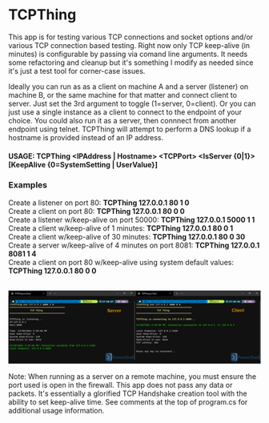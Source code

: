 # TCPThing

This app is for testing various TCP connections and socket options and/or various TCP connection based testing. Right now only TCP keep-alive (in minutes) is configurable by passing via comand line arguments. It needs some refactoring and cleanup but it's something I modify as needed since it's just a test tool for corner-case issues.

Ideally you can run as as a client on machine A and a server (listener) on machine B, or the same machine for that matter and connect client to server. Just set the 3rd argument to toggle (1=server, 0=client). Or you can just use a single instance as a client to connect to the endpoint of your choice. You could also run it as a server, then connnect from another endpoint using telnet. TCPThing will attempt to perform a DNS lookup if a hostname is provided instead of an IP address.

#### USAGE: **TCPThing &lt;IPAddress | Hostname&gt; &lt;TCPPort&gt; &lt;IsServer {0|1}&gt; [KeepAlive {0=SystemSetting | UserValue}]** 
  
  ### Examples  

  Create a listener on port 80: **TCPThing 127.0.0.1 80 1 0**  
  Create a client on port 80: **TCPThing 127.0.0.1 80 0 0**    
  Create a listener w/keep-alive on port 50000: **TCPThing 127.0.0.1 5000 1 1**  
  Create a client w/keep-alive of 1 minutes: **TCPThing 127.0.0.1 80 0 1**  
  Create a client w/keep-alive of 30 minutes: **TCPThing 127.0.0.1 80 0 30**  
  Create a server w/keep-alive of 4 minutes on port 8081: **TCPThing 127.0.0.1 8081 1 4**  
  Create a client on port 80 w/keep-alive using system default values: **TCPThing 127.0.0.1 80 0 0**     
  <br>
      
  ![Example Image](./example.png)   
 
Note: When running as a server on a remote machine, you must ensure the port used is open in the firewall. This app does not pass any data or packets. It's essentially a glorified TCP Handshake creation tool with the ability to set keep-alive time. See comments at the top of program.cs for additional usage information.


